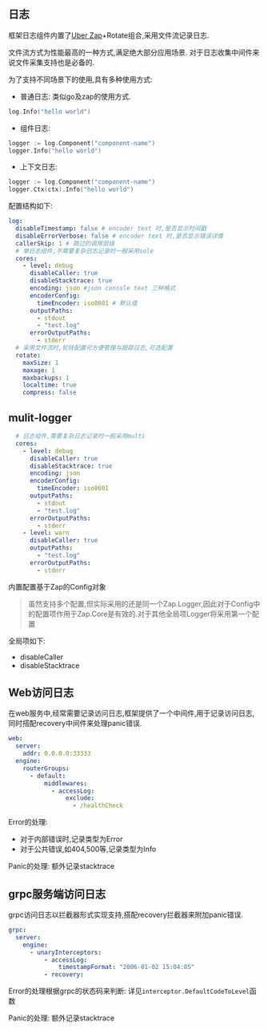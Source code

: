 ## 日志

框架日志组件内置了[Uber Zap](http://go.uber.org/zap)+Rotate组合,采用文件流记录日志.

文件流方式为性能最高的一种方式,满足绝大部分应用场景. 对于日志收集中间件来说文件采集支持也是必备的.

为了支持不同场景下的使用,具有多种使用方式:

- 普通日志: 类似go及zap的使用方式.
```go
log.Info("hello world")
```
- 组件日志: 
```go
logger := log.Component("component-name")
logger.Info("hello world")
```
- 上下文日志:
```go
logger := log.Component("component-name")
logger.Ctx(ctx).Info("hello world")
```

配置结构如下:

```yaml
log:
  disableTimestamp: false # encoder text 时,是否显示时间戳
  disableErrorVerbose: false # encoder text 时,是否显示错误详情
  callerSkip: 1 # 跳过的调用层级
  # 单日志组件,不需要复杂日志记录时一般采用sole
  cores:
    - level: debug
      disableCaller: true
      disableStacktrace: true
      encoding: json #json console text 三种格式
      encoderConfig:
        timeEncoder: iso8601 # 默认值
      outputPaths:
        - stdout
        - "test.log"
      errorOutputPaths:
        - stderr
  # 采用文件流时,轮转配置可方便管理与跟踪日志,可选配置
  rotate:
    maxSize: 1
    maxage: 1
    maxbackups: 1
    localtime: true
    compress: false
```
## mulit-logger

```yaml
  # 日志组件,需要复杂日志记录时一般采用multi
  cores:
    - level: debug 
      disableCaller: true
      disableStacktrace: true
      encoding: json
      encoderConfig:
        timeEncoder: iso8601
      outputPaths:
        - stdout
        - "test.log"
      errorOutputPaths:
        - stderr
    - level: warn 
      disableCaller: true
      outputPaths: 
        - "test.log"
      errorOutputPaths:
        - stderr
```
内置配置基于Zap的Config对象
> 虽然支持多个配置,但实际采用的还是同一个Zap.Logger,因此对于Config中的配置项作用于Zap.Core是有效的.对于其他全局项Logger将采用第一个配置

全局项如下:
- disableCaller
- disableStacktrace

## Web访问日志

在web服务中,经常需要记录访问日志,框架提供了一个中间件,用于记录访问日志,同时搭配recovery中间件来处理panic错误.

```yaml
web:
  server:
    addr: 0.0.0.0:33333
  engine:
    routerGroups:
      - default:
          middlewares:
            - accessLog:
                exclude:
                  - /healthCheck
```

Error的处理: 
  - 对于内部错误时,记录类型为Error
  - 对于公共错误,如404,500等,记录类型为Info

Panic的处理: 额外记录stacktrace

## grpc服务端访问日志

grpc访问日志以拦截器形式实现支持,搭配recovery拦截器来附加panic错误.

```yaml
grpc:
  server:
    engine:
      - unaryInterceptors:
          - accessLog:
              timestampFormat: "2006-01-02 15:04:05"
          - recovery:
```

Error的处理根据grpc的状态码来判断: 详见`interceptor.DefaultCodeToLevel`函数

Panic的处理: 额外记录stacktrace
